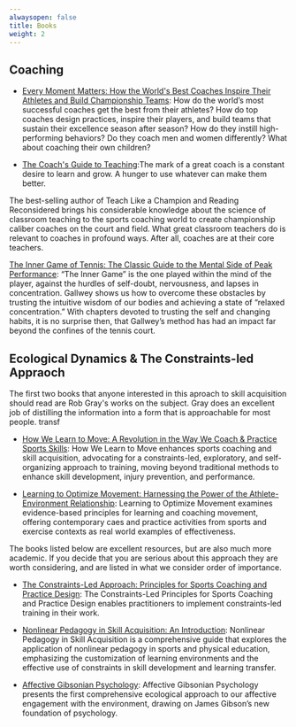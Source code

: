 ```yaml
---
alwaysopen: false
title: Books
weight: 2
---
```

## Coaching
* [Every Moment Matters: How the World's Best Coaches Inspire Their Athletes and Build Championship Teams](https://www.goodreads.com/book/show/211156914-transforming-basketball): How do the world’s most successful coaches get the best from their athletes? How do top coaches design practices, inspire their players, and build teams that sustain their excellence season after season? How do they instill high-performing behaviors? Do they coach men and women differently? What about coaching their own children? 

* [The Coach's Guide to Teaching](https://www.goodreads.com/book/show/56226259-the-coach-s-guide-to-teaching?from_search=true&from_srp=true&qid=NTwgqSGmso&rank=1):The mark of a great coach is a constant desire to learn and grow. A hunger to use whatever can make them better.

The best-selling author of Teach Like a Champion and Reading Reconsidered brings his considerable knowledge about the science of classroom teaching to the sports coaching world to create championship caliber coaches on the court and field. What great classroom teachers do is relevant to coaches in profound ways. After all, coaches are at their core teachers.

[The Inner Game of Tennis: The Classic Guide to the Mental Side of Peak Performance](https://www.goodreads.com/book/show/905.The_Inner_Game_of_Tennis?ref=nav_sb_ss_1_24): “The Inner Game” is the one played within the mind of the player, against the hurdles of self-doubt, nervousness, and lapses in concentration. Gallwey shows us how to overcome these obstacles by trusting the intuitive wisdom of our bodies and achieving a state of “relaxed concentration.” With chapters devoted to trusting the self and changing habits, it is no surprise then, that Gallwey’s method has had an impact far beyond the confines of the tennis court.

## Ecological Dynamics & The Constraints-led Appraoch
The first two books that anyone interested in this aproach to skill acquisition should read are Rob Gray's works on the subject. Gray does an excellent job of distilling the information into a form that is approachable for most people. 
transf
* [How We Learn to Move: A Revolution in the Way We Coach & Practice Sports Skills](https://www.goodreads.com/en/book/show/59507312): How We Learn to Move enhances sports coaching and skill acquisition, advocating for a constraints-led, exploratory, and self-organizing approach to training, moving beyond traditional methods to enhance skill development, injury prevention, and performance.

* [Learning to Optimize Movement: Harnessing the Power of the Athlete-Environment Relationship](https://www.goodreads.com/book/show/65654402-learning-to-optimize-movement): Learning to Optimize Movement examines evidence-based principles for learning and coaching movement, offering contemporary caes and practice activities from sports and exercise contexts as real world examples of effectiveness.

The books listed below are excellent resources, but are also much more academic. If you decide that you are serious about this approach they are worth considering, and are listed in what we consider order of importance.

* [The Constraints-Led Approach: Principles for Sports Coaching and Practice Design](https://www.goodreads.com/book/show/44064435-the-constraints-led-approach?from_search=true&from_srp=true&qid=wbD661zVl3&rank=1): The Constraints-Led Principles for Sports Coaching and Practice Design enables practitioners to implement constraints-led training in their work.

* [Nonlinear Pedagogy in Skill Acquisition: An Introduction](https://www.goodreads.com/book/show/60510312-nonlinear-pedagogy-in-skill-acquisition): Nonlinear Pedagogy in Skill Acquisition is a comprehensive guide that explores the application of nonlinear pedagogy in sports and physical education, emphasizing the customization of learning environments and the effective use of constraints in skill development and learning transfer.

* [Affective Gibsonian Psychology](https://www.goodreads.com/book/show/59789891-affective-gibsonian-psychology?ac=1&from_search=true&qid=YeXrh4Q0qP&rank=1): Affective Gibsonian Psychology presents the first comprehensive ecological approach to our affective engagement with the environment, drawing on James Gibson’s new foundation of psychology.